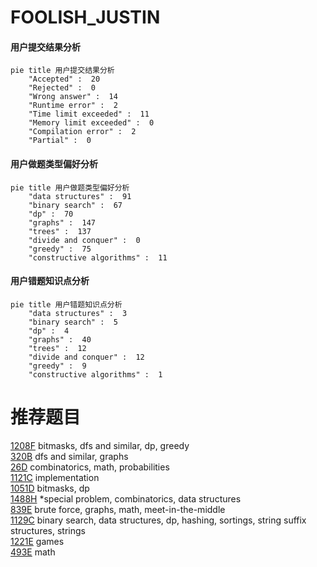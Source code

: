 # FOOLISH_JUSTIN

<!-- tabs:start -->



#### **用户提交结果分析**

```mermaid
pie title 用户提交结果分析
    "Accepted" :  20
    "Rejected" :  0
    "Wrong answer" :  14
    "Runtime error" :  2
    "Time limit exceeded" :  11
    "Memory limit exceeded" :  0
    "Compilation error" :  2
    "Partial" :  0
```

#### **用户做题类型偏好分析**

```mermaid
pie title 用户做题类型偏好分析
    "data structures" :  91
    "binary search" :  67
    "dp" :  70
    "graphs" :  147
    "trees" :  137
    "divide and conquer" :  0
    "greedy" :  75
    "constructive algorithms" :  11
```
#### **用户错题知识点分析**

```mermaid
pie title 用户错题知识点分析
    "data structures" :  3
    "binary search" :  5
    "dp" :  4
    "graphs" :  40
    "trees" :  12
    "divide and conquer" :  12
    "greedy" :  9
    "constructive algorithms" :  1
```



<!-- tabs:end -->
# 推荐题目
[1208F](https://codeforces.com/contest/1208/problem/F)		bitmasks,
                        dfs and similar,
                        dp,
                        greedy		  
[320B](https://codeforces.com/contest/320/problem/B)		dfs and similar,
                        graphs		  
[26D](https://codeforces.com/contest/26/problem/D)		combinatorics,
                        math,
                        probabilities		  
[1121C](https://codeforces.com/contest/1121/problem/C)		implementation		  
[1051D](https://codeforces.com/contest/1051/problem/D)		bitmasks,
                        dp		  
[1488H](https://codeforces.com/contest/1488/problem/H)		*special problem,
                        combinatorics,
                        data structures		  
[839E](https://codeforces.com/contest/839/problem/E)		brute force,
                        graphs,
                        math,
                        meet-in-the-middle		  
[1129C](https://codeforces.com/contest/1129/problem/C)		binary search,
                        data structures,
                        dp,
                        hashing,
                        sortings,
                        string suffix structures,
                        strings		  
[1221E](https://codeforces.com/contest/1221/problem/E)		games		  
[493E](https://codeforces.com/contest/493/problem/E)		math		  
